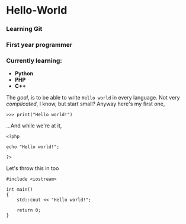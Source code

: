 # Hello-World
### Learning Git
### First year programmer
### Currently learning: 
- **Python** 
- **PHP** 
- **C++**

The *goal*, is to be able to write `Hello world` in every language.
Not very *complicated*, I know, but start small?
Anyway here's my first one,
 
    >>> print("Hello world!")
    
...And while we're at it,
    
    <?php
    
    echo "Hello world!";
    
    ?>
Let's throw this in too

    #include <iostream>
    
    int main() 
    {
        std::cout << "Hello world!";
        
        return 0;
    }
